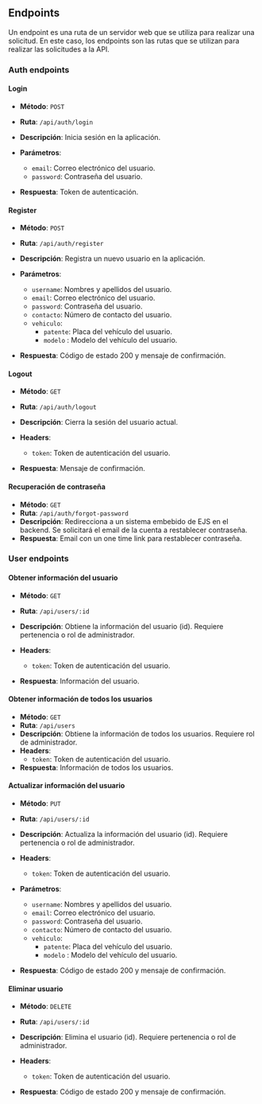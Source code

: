 
## Endpoints 

Un endpoint es una ruta de un servidor web que se utiliza para realizar una solicitud. En este caso, los endpoints son las rutas que se utilizan para realizar las solicitudes a la API.

### Auth endpoints

#### Login

- **Método**: `POST`
- **Ruta**: `/api/auth/login`
- **Descripción**: Inicia sesión en la aplicación.
- **Parámetros**: 
  - `email`: Correo electrónico del usuario.
  - `password`: Contraseña del usuario.

- **Respuesta**: Token de autenticación.

#### Register

- **Método**: `POST`
- **Ruta**: `/api/auth/register`
- **Descripción**: Registra un nuevo usuario en la aplicación.
- **Parámetros**: 
  - `username`: Nombres y apellidos del usuario. 
  - `email`: Correo electrónico del usuario.
  - `password`: Contraseña del usuario.
  - `contacto`: Número de contacto del usuario.
  - `vehiculo`:
    - `patente`: Placa del vehículo del usuario.
    - `modelo` : Modelo del vehículo del usuario.

- **Respuesta**: Código de estado 200 y mensaje de confirmación.

#### Logout

- **Método**: `GET`
- **Ruta**: `/api/auth/logout`
- **Descripción**: Cierra la sesión del usuario actual.
- **Headers**: 
  - `token`: Token de autenticación del usuario.

- **Respuesta**: Mensaje de confirmación.

#### Recuperación de contraseña

- **Método**: `GET`
- **Ruta**: `/api/auth/forgot-password`
- **Descripción**: Redirecciona a un sistema embebido de EJS en el backend. Se solicitará el email de la cuenta a restablecer contraseña.
- **Respuesta**: Email con un one time link para restablecer contraseña.


### User endpoints

#### Obtener información del usuario

- **Método**: `GET`
- **Ruta**: `/api/users/:id`
- **Descripción**: Obtiene la información del usuario (id). Requiere pertenencia o rol de administrador.

- **Headers**: 
  - `token`: Token de autenticación del usuario.
- **Respuesta**: Información del usuario.

#### Obtener información de todos los usuarios

- **Método**: `GET`
- **Ruta**: `/api/users`
- **Descripción**: Obtiene la información de todos los usuarios. Requiere rol de administrador.
- **Headers**: 
  - `token`: Token de autenticación del usuario.
- **Respuesta**: Información de todos los usuarios.


#### Actualizar información del usuario

- **Método**: `PUT`
- **Ruta**: `/api/users/:id`
- **Descripción**: Actualiza la información del usuario (id). Requiere pertenencia o rol de administrador.

- **Headers**: 
  - `token`: Token de autenticación del usuario.
- **Parámetros**:
    - `username`: Nombres y apellidos del usuario. 
    - `email`: Correo electrónico del usuario.
    - `password`: Contraseña del usuario.
    - `contacto`: Número de contacto del usuario.
    - `vehiculo`:
        - `patente`: Placa del vehículo del usuario.
        - `modelo` : Modelo del vehículo del usuario.

- **Respuesta**: Código de estado 200 y mensaje de confirmación.

#### Eliminar usuario

- **Método**: `DELETE`
- **Ruta**: `/api/users/:id`
- **Descripción**: Elimina el usuario (id). Requiere pertenencia o rol de administrador.

- **Headers**: 
  - `token`: Token de autenticación del usuario.
- **Respuesta**: Código de estado 200 y mensaje de confirmación.

